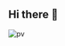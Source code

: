 ## Hi there 👋

<div align="start">
  
![pv](https://pageview.vercel.app/?github_user=rohitraj-khorwal)

</div>
